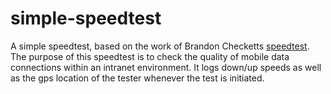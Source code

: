 simple-speedtest
================

A simple speedtest, based on the work of Brandon Checketts [speedtest][1].
The purpose of this speedtest is to check the quality of mobile data connections within an intranet environment. 
It logs down/up speeds as well as the gps location of the tester whenever the test is initiated.

[1]: http://www.brandonchecketts.com/open-source-speedtest/      "speedtest"
